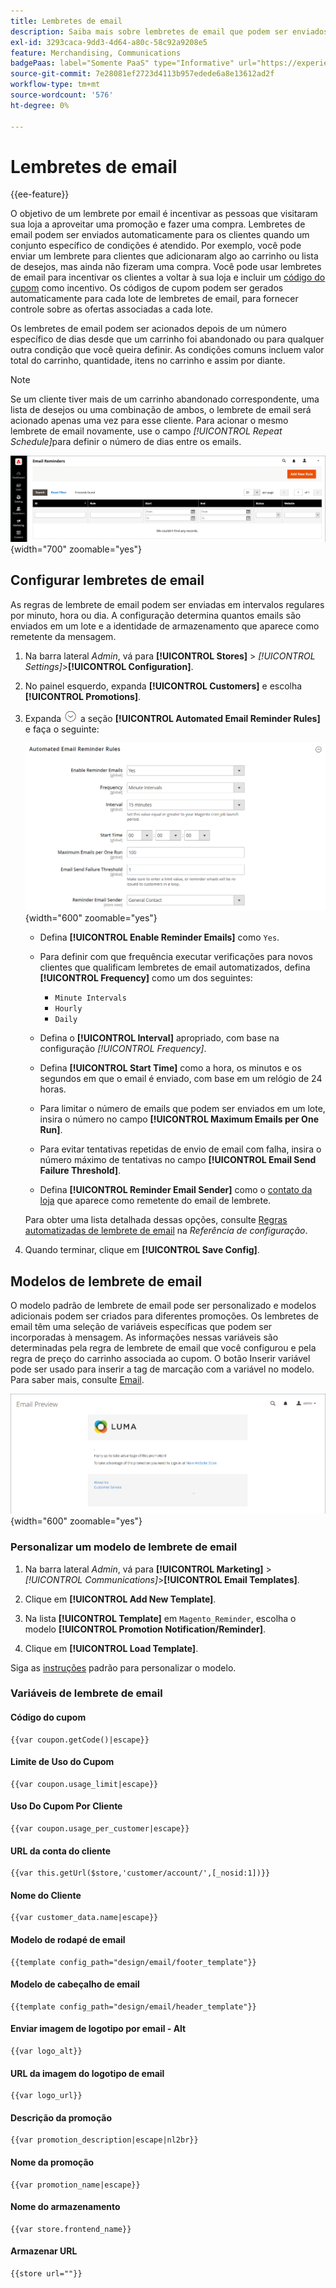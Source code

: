 ```yaml
---
title: Lembretes de email
description: Saiba mais sobre lembretes de email que podem ser enviados automaticamente para os clientes quando um conjunto específico de condições é atendido.
exl-id: 3293caca-9dd3-4d64-a80c-58c92a9208e5
feature: Merchandising, Communications
badgePaas: label="Somente PaaS" type="Informative" url="https://experienceleague.adobe.com/en/docs/commerce/user-guides/product-solutions" tooltip="Aplica-se somente a projetos do Adobe Commerce na nuvem (infraestrutura do PaaS gerenciada pela Adobe) e a projetos locais."
source-git-commit: 7e28081ef2723d4113b957edede6a8e13612ad2f
workflow-type: tm+mt
source-wordcount: '576'
ht-degree: 0%

---
```


# Lembretes de email

{{ee-feature}}

O objetivo de um lembrete por email é incentivar as pessoas que visitaram sua loja a aproveitar uma promoção e fazer uma compra. Lembretes de email podem ser enviados automaticamente para os clientes quando um conjunto específico de condições é atendido. Por exemplo, você pode enviar um lembrete para clientes que adicionaram algo ao carrinho ou lista de desejos, mas ainda não fizeram uma compra. Você pode usar lembretes de email para incentivar os clientes a voltar à sua loja e incluir um [código do cupom](price-rules-cart-coupon.md) como incentivo. Os códigos de cupom podem ser gerados automaticamente para cada lote de lembretes de email, para fornecer controle sobre as ofertas associadas a cada lote.

Os lembretes de email podem ser acionados depois de um número específico de dias desde que um carrinho foi abandonado ou para qualquer outra condição que você queira definir. As condições comuns incluem valor total do carrinho, quantidade, itens no carrinho e assim por diante.

>[!NOTE]
>
>Se um cliente tiver mais de um carrinho abandonado correspondente, uma lista de desejos ou uma combinação de ambos, o lembrete de email será acionado apenas uma vez para esse cliente. Para acionar o mesmo lembrete de email novamente, use o campo _[!UICONTROL Repeat Schedule]_&#x200B;para definir o número de dias entre os emails.

![Lembretes de email](./assets/email-reminders.png){width="700" zoomable="yes"}

## Configurar lembretes de email

As regras de lembrete de email podem ser enviadas em intervalos regulares por minuto, hora ou dia. A configuração determina quantos emails são enviados em um lote e a identidade de armazenamento que aparece como remetente da mensagem.

1. Na barra lateral _Admin_, vá para **[!UICONTROL Stores]** > _[!UICONTROL Settings]_>**[!UICONTROL Configuration]**.

1. No painel esquerdo, expanda **[!UICONTROL Customers]** e escolha **[!UICONTROL Promotions]**.

1. Expanda ![Seletor de expansão](../assets/icon-display-expand.png) a seção **[!UICONTROL Automated Email Reminder Rules]** e faça o seguinte:

   ![Configuração de clientes - regras automatizadas de lembrete de email](../configuration-reference/customers/assets/promotions-automated-email-reminder-rules.png){width="600" zoomable="yes"}

   - Defina **[!UICONTROL Enable Reminder Emails]** como `Yes`.

   - Para definir com que frequência executar verificações para novos clientes que qualificam lembretes de email automatizados, defina **[!UICONTROL Frequency]** como um dos seguintes:

      - `Minute Intervals`
      - `Hourly`
      - `Daily`

   - Defina o **[!UICONTROL Interval]** apropriado, com base na configuração _[!UICONTROL Frequency]_.

   - Defina **[!UICONTROL Start Time]** como a hora, os minutos e os segundos em que o email é enviado, com base em um relógio de 24 horas.

   - Para limitar o número de emails que podem ser enviados em um lote, insira o número no campo **[!UICONTROL Maximum Emails per One Run]**.

   - Para evitar tentativas repetidas de envio de email com falha, insira o número máximo de tentativas no campo **[!UICONTROL Email Send Failure Threshold]**.

   - Defina **[!UICONTROL Reminder Email Sender]** como o [contato da loja](../getting-started/store-details.md#store-email-addresses) que aparece como remetente do email de lembrete.

   Para obter uma lista detalhada dessas opções, consulte [Regras automatizadas de lembrete de email](../configuration-reference/customers/promotions.md#automated-email-reminder-rules) na _Referência de configuração_.

1. Quando terminar, clique em **[!UICONTROL Save Config]**.

## Modelos de lembrete de email

O modelo padrão de lembrete de email pode ser personalizado e modelos adicionais podem ser criados para diferentes promoções. Os lembretes de email têm uma seleção de variáveis específicas que podem ser incorporadas à mensagem. As informações nessas variáveis são determinadas pela regra de lembrete de email que você configurou e pela regra de preço do carrinho associada ao cupom. O botão Inserir variável pode ser usado para inserir a tag de marcação com a variável no modelo. Para saber mais, consulte [Email](../systems/email-templates.md).

![Visualização de lembrete de email](./assets/email-reminder-preview-promotion-template.png){width="600" zoomable="yes"}

### Personalizar um modelo de lembrete de email

1. Na barra lateral _Admin_, vá para **[!UICONTROL Marketing]** > _[!UICONTROL Communications]_>**[!UICONTROL Email Templates]**.

1. Clique em **[!UICONTROL Add New Template]**.

1. Na lista **[!UICONTROL Template]** em `Magento_Reminder`, escolha o modelo **[!UICONTROL Promotion Notification/Reminder]**.

1. Clique em **[!UICONTROL Load Template]**.

Siga as [instruções](../systems/email-template-custom.md) padrão para personalizar o modelo.

### Variáveis de lembrete de email

#### Código do cupom

```
{{var coupon.getCode()|escape}}
```

#### Limite de Uso do Cupom

```
{{var coupon.usage_limit|escape}}
```

#### Uso Do Cupom Por Cliente

```
{{var coupon.usage_per_customer|escape}}
```

#### URL da conta do cliente

```
{{var this.getUrl($store,'customer/account/',[_nosid:1])}}
```

#### Nome do Cliente

```
{{var customer_data.name|escape}}
```

#### Modelo de rodapé de email

```
{{template config_path="design/email/footer_template"}}
```

#### Modelo de cabeçalho de email

```
{{template config_path="design/email/header_template"}}
```

#### Enviar imagem de logotipo por email - Alt

```
{{var logo_alt}}
```

#### URL da imagem do logotipo de email

```
{{var logo_url}}
```

#### Descrição da promoção

```
{{var promotion_description|escape|nl2br}}
```

#### Nome da promoção

```
{{var promotion_name|escape}}
```

#### Nome do armazenamento

```
{{var store.frontend_name}}
```

#### Armazenar URL

```
{{store url=""}}
```
